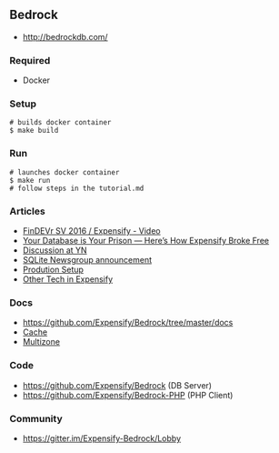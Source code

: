 ## Bedrock

- http://bedrockdb.com/

### Required
  - Docker

### Setup
    # builds docker container
    $ make build

### Run
    # launches docker container
    $ make run
    # follow steps in the tutorial.md

### Articles
  - [FinDEVr SV 2016 / Expensify - Video](http://findevr.com/videos/findevr-silicon-valley-2016-expensify/)
  - [Your Database is Your Prison — Here’s How Expensify Broke Free](http://firstround.com/review/your-database-is-your-prison-heres-how-expensify-broke-free/)
  - [Discussion at YN](https://news.ycombinator.com/item?id=12739771)
  - [SQLite Newsgroup announcement](http://sqlite.1065341.n5.nabble.com/Introducing-Bedrock-SQLite-for-the-Enterprise-td92037.html)
  - [Prodution Setup](http://p2p-hackers.709552.n3.nabble.com/p2p-hackers-Advice-on-concurrent-relational-database-writes-td4025323.html)
  - [Other Tech in Expensify](https://we.are.expensify.com/our-technology/)

### Docs
  - https://github.com/Expensify/Bedrock/tree/master/docs
  - [Cache](http://bedrockdb.com/cache.html)
  - [Multizone](http://bedrockdb.com/multizone.html)

### Code
  - https://github.com/Expensify/Bedrock (DB Server)
  - https://github.com/Expensify/Bedrock-PHP (PHP Client)

### Community
  - https://gitter.im/Expensify-Bedrock/Lobby

